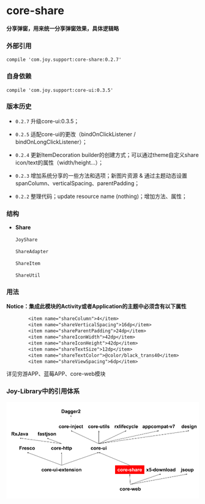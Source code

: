 # core-share

**分享弹窗，用来统一分享弹窗效果，具体逻辑略**

### 外部引用

```
compile 'com.joy.support:core-share:0.2.7'
```

### 自身依赖

```
compile 'com.joy.support:core-ui:0.3.5'
```

### 版本历史

- `0.2.7` 升级core-ui:0.3.5；

- `0.2.5` 适配core-ui的更改（bindOnClickListener / bindOnLongClickListener）；

- `0.2.4` 更新ItemDecoration builder的创建方式；可以通过theme自定义share icon/text的属性（width/height...）；

- `0.2.3` 增加系统分享的一些方法和选项；新图片资源 & 通过主题动态设置spanColumn、verticalSpacing、parentPadding；

- `0.2.2` 整理代码；update resource name (nothing)；增加方法、属性；

### 结构

- **Share**

    `JoyShare`

    `ShareAdapter`

    `ShareItem`

    `ShareUtil`

### 用法

**Notice：集成此模块的Activity或者Application的主题中必须含有以下属性**

```
        <item name="shareColumn">4</item>
        <item name="shareVerticalSpacing">16dp</item>
        <item name="shareParentPadding">24dp</item>
        <item name="shareIconWidth">42dp</item>
        <item name="shareIconHeight">42dp</item>
        <item name="shareTextSize">12dp</item>
        <item name="shareTextColor">@color/black_trans40</item>
        <item name="shareViewSpacing">6dp</item>
```

详见穷游APP、蓝莓APP、core-web模块

### Joy-Library中的引用体系

![](core-share.png)
